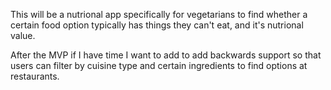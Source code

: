 This will be a nutrional app specifically for vegetarians to find whether
a certain food option typically has things they can't eat, and it's nutrional value.  

After the MVP if I have time I want to add to add backwards support so that users can filter by cuisine type and certain ingredients to find
options at restaurants.  